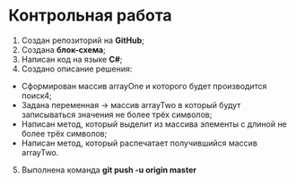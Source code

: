 # Контрольная работа

1. Создан репозиторий на **GitHub**;
2. Создана **блок-схема**;
3. Написан код на языке **С#**;
4. Создано описание решения:

* Сформирован массив arrayOne и которого будет производится поиск4;
* Задана переменная -> массив arrayTwo в который будут записываться значения не более трёх символов;
* Написан метод, который выделит из массива элементы с длиной не более трёх символов;
* Написан метод, который распечатает получившийся массив arrayTwo.

5. Выполнена команда **git push -u origin master**


